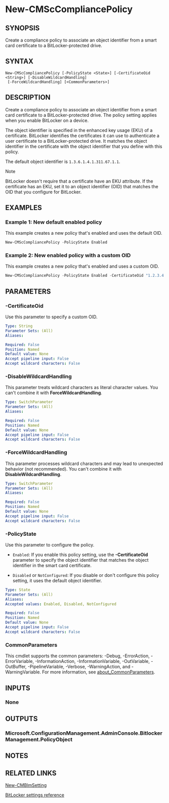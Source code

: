 ﻿---
external help file: AdminUI.PS.EP.dll-Help.xml
Module Name: ConfigurationManager
ms.date: 08/13/2020
online version:
schema: 2.0.0
---

# New-CMScCompliancePolicy

## SYNOPSIS

Create a compliance policy to associate an object identifier from a smart card certificate to a BitLocker-protected drive.

## SYNTAX

```
New-CMScCompliancePolicy [-PolicyState <State>] [-CertificateOid <String>] [-DisableWildcardHandling]
 [-ForceWildcardHandling] [<CommonParameters>]
```

## DESCRIPTION

Create a compliance policy to associate an object identifier from a smart card certificate to a BitLocker-protected drive. The policy setting applies when you enable BitLocker on a device.

The object identifier is specified in the enhanced key usage (EKU) of a certificate. BitLocker identifies the certificates it can use to authenticate a user certificate to a BitLocker-protected drive. It matches the object identifier in the certificate with the object identifier that you define with this policy.

The default object identifier is `1.3.6.1.4.1.311.67.1.1`.

> [!NOTE]
> BitLocker doesn't require that a certificate have an EKU attribute. If the certificate has an EKU, set it to an object identifier (OID) that matches the OID that you configure for BitLocker.

## EXAMPLES

### Example 1: New default enabled policy

This example creates a new policy that's enabled and uses the default OID.

```powershell
New-CMScCompliancePolicy -PolicyState Enabled
```

### Example 2: New enabled policy with a custom OID

This example creates a new policy that's enabled and uses a custom OID.

```powershell
New-CMScCompliancePolicy -PolicyState Enabled -CertificateOid "1.2.3.4.5.6.7.8.9"
```

## PARAMETERS

### -CertificateOid

Use this parameter to specify a custom OID.

```yaml
Type: String
Parameter Sets: (All)
Aliases:

Required: False
Position: Named
Default value: None
Accept pipeline input: False
Accept wildcard characters: False
```

### -DisableWildcardHandling

This parameter treats wildcard characters as literal character values. You can't combine it with **ForceWildcardHandling**.

```yaml
Type: SwitchParameter
Parameter Sets: (All)
Aliases:

Required: False
Position: Named
Default value: None
Accept pipeline input: False
Accept wildcard characters: False
```

### -ForceWildcardHandling

This parameter processes wildcard characters and may lead to unexpected behavior (not recommended). You can't combine it with **DisableWildcardHandling**.

```yaml
Type: SwitchParameter
Parameter Sets: (All)
Aliases:

Required: False
Position: Named
Default value: None
Accept pipeline input: False
Accept wildcard characters: False
```

### -PolicyState

Use this parameter to configure the policy.

- `Enabled`: If you enable this policy setting, use the **-CertificateOid** parameter to specify the object identifier that matches the object identifier in the smart card certificate.

- `Disabled` or `NotConfigured`: If you disable or don't configure this policy setting, it uses the default object identifier.

```yaml
Type: State
Parameter Sets: (All)
Aliases:
Accepted values: Enabled, Disabled, NotConfigured

Required: False
Position: Named
Default value: None
Accept pipeline input: False
Accept wildcard characters: False
```

### CommonParameters
This cmdlet supports the common parameters: -Debug, -ErrorAction, -ErrorVariable, -InformationAction, -InformationVariable, -OutVariable, -OutBuffer, -PipelineVariable, -Verbose, -WarningAction, and -WarningVariable. For more information, see [about_CommonParameters](http://go.microsoft.com/fwlink/?LinkID=113216).

## INPUTS

### None

## OUTPUTS

### Microsoft.ConfigurationManagement.AdminConsole.BitlockerManagement.PolicyObject

## NOTES

## RELATED LINKS

[New-CMBlmSetting](New-CMBlmSetting.md)

[BitLocker settings reference](https://docs.microsoft.com/mem/configmgr/protect/tech-ref/bitlocker/settings#validate-smart-card-certificate-usage-rule-compliance)
